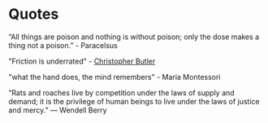 # Quotes

“All things are poison and nothing is without poison; only the dose makes a thing not a poison.” - Paracelsus

"Friction is underrated" - [Christopher Butler](https://www.chrbutler.com/personal-machines-and-portable-worlds)

"what the hand does, the mind remembers" - Maria Montessori

“Rats and roaches live by competition under the laws of supply and demand; it is the privilege of human beings to live under the laws of justice and mercy.”
― Wendell Berry
